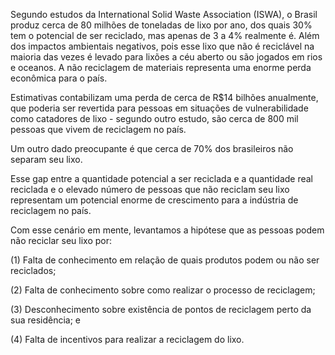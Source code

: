 Segundo estudos da International Solid Waste Association (ISWA), o Brasil produz cerca de 80 milhões de toneladas de lixo por ano, dos quais 30% tem o potencial de ser reciclado, mas apenas de 3 a 4% realmente é. Além dos impactos ambientais negativos, pois esse lixo que não é reciclável na maioria das vezes é levado para lixões a céu aberto ou são jogados em rios e oceanos. A não reciclagem de materiais representa uma enorme perda econômica para o país.

Estimativas contabilizam uma perda de cerca de R$14 bilhões anualmente, que poderia ser revertida para pessoas em situações de vulnerabilidade como catadores de lixo - segundo outro estudo, são cerca de 800 mil pessoas que vivem de reciclagem no país. 

Um outro dado preocupante é que cerca de 70% dos brasileiros não separam seu lixo. 

Esse gap entre a quantidade potencial a ser reciclada e a quantidade real reciclada e o elevado número de pessoas que não reciclam seu lixo representam um potencial enorme de crescimento para a indústria de reciclagem no país.

Com esse cenário em mente, levantamos a hipótese que as pessoas podem não reciclar seu lixo por:

(1) Falta de conhecimento em relação de quais produtos podem ou não ser reciclados; 

(2) Falta de conhecimento sobre como realizar o processo de reciclagem;

(3) Desconhecimento sobre existência de pontos de reciclagem perto da sua residência; e 

(4) Falta de incentivos para realizar a reciclagem do lixo.
